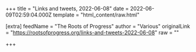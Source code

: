 
+++
title = "Links and tweets, 2022-06-08"
date = 2022-06-09T02:59:04.000Z
template = "html_content/raw.html"

[extra]
feedName = "The Roots of Progress"
author = "Various"
originalLink = "https://rootsofprogress.org/links-and-tweets-2022-06-08"
raw = ""

+++

